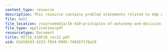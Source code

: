 ```yaml
---
content_type: resource
description: This resource contains problem statements related to mdp navigation.
file: null
file_location: /coursemedia/16-410-principles-of-autonomy-and-decision-making-fall-2010/82e565d34223f634098574626f176a19_MIT16_410F10_rec12.pdf
file_type: application/pdf
resourcetype: Document
title: MIT16_410F10_rec12.pdf
uid: 82e565d3-4223-f634-0985-74626f176a19
---
```

